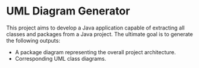 
# UML Diagram Generator

This project aims to develop a Java application capable of extracting all classes and packages from a Java project. The ultimate goal is to generate the following outputs:

* A package diagram representing the overall project architecture.
* Corresponding UML class diagrams.

